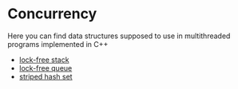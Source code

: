 # Concurrency
Here you can find data structures supposed to use in multithreaded programs implemented in C++

* [lock-free stack](/lock-free-stack/lock_free_stack.hpp)
* [lock-free queue](/lock-free-queue/lock_free_queue.hpp)
* [striped hash set](/striped-hash-set/striped_hash_set.hpp)